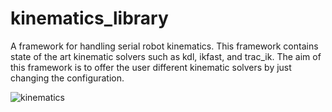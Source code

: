 kinematics_library
=============

A framework for handling serial robot kinematics. This framework contains state of the art kinematic solvers
such as kdl, ikfast, and trac_ik. The aim of this framework is to offer the user different kinematic solvers by just changing the 
configuration.

![kinematics](/uploads/bd97749e843e88cdee295d0e0feea132/kinematics.png)





